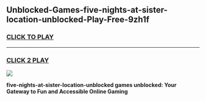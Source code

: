 
## Unblocked-Games-five-nights-at-sister-location-unblocked-Play-Free-9zh1f
<h3>
<a href="https://premium76.site?title=five-nights-at-sister-location-unblocked&ref=19M">CLICK TO PLAY</a></h3>
<hr>

<h3>
<a href="https://premium76.site?title=five-nights-at-sister-location-unblocked&ref=19M">CLICK 2 PLAY</a>
  
</h3>

<a href="https://premium76.site?title=five-nights-at-sister-location-unblocked&ref=19M"><img src="https://clearcache.store/games.png"></a>


**five-nights-at-sister-location-unblocked games unblocked: Your Gateway to Fun and Accessible Online Gaming**
